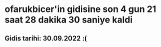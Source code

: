 # ofarukbicer'in gidisine son 4 gun 21 saat 28 dakika 30 saniye kaldi

## Gidis tarihi: 30.09.2022 :(
